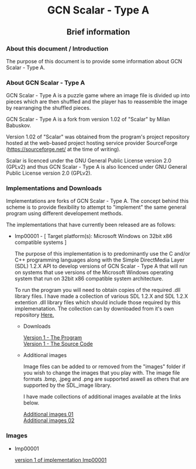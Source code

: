 
<h1 align="center">GCN Scalar - Type A</h1>
<h2 align="center">Brief information</h2>



<h3>About this document / Introduction</h3>

The purpose of this document is to provide some information about
GCN Scalar - Type A.


<h3>About GCN Scalar - Type A</h3>

GCN Scalar - Type A is a puzzle game where an image file is divided up
into pieces which are then shuffled and the player has to reassemble
the image by rearranging the shuffled pieces.

GCN Scalar - Type A is a fork from version 1.02 of "Scalar" by Milan
Babuskov.

Version 1.02 of "Scalar" was obtained from the program's project
repository hosted at the web-based project hosting service provider
SourceForge (https://sourceforge.net/ at the time of writing).

Scalar is licenced under the GNU General Public License version 2.0 (GPLv2)
and thus GCN Scalar - Type A is also licenced under GNU General Public
License version 2.0 (GPLv2).


<h3>Implementations and Downloads</h3>

Implementations are forks of GCN Scalar - Type A. The concept behind
this scheme is to provide flexibility to attempt to "implement" the
same general program using different developement methods.

The implementations that have currently been released are as follows:

- Imp00001 - [ Target platform(s): Microsoft Windows on 32bit x86 compatible systems ]
    
    The purpose of this implementation is to predominantly use the C
    and/or C++ programming languages along with the Simple DirectMedia
    Layer (SDL) 1.2.X API to develop versions of GCN Scalar - Type A
    that will run on systems that use versions of the Microsoft Windows
    operating system that run on 32bit x86 compatible system architecture.

    To run the program you will need to obtain copies of the required .dll library files.
    I have made a collection of various SDL 1.2.X and SDL 1.2.X extention .dll library files which should include those required by this implemenatation.
    The collection can by downloaded from it's own repository [Here.]( https://github.com/SABrereton/GCN_File_Collection--SDL_1.2.X_for_MS_Windows_32bit_x86)
    
    - Downloads

        [Version 1 - The Program]( https://github.com/SABrereton/GCN_Scalar--Type_A/releases/download/Imp00001-Version_1-The_program/GCN_Scalar-tA-Imp00001-v0p1--Prg.zip)\
        [Version 1 - The Source Code]( https://github.com/SABrereton/GCN_Scalar--Type_A/releases/download/Imp00001-Version_1-The_source_code/GCN_Scalar-tA-Imp00001-v0p1--Src.zip)

    - Additional images

        Image files can be added to or removed from the "images" folder if you
        wish to change the images that you play with. The image file formats
        .bmp, .jpeg and .png are supported aswell as others that are supported
        by the SDL_image library.

        I have made collections of additional images available at the links below.

        [Additional images 01]( https://github.com/SABrereton/GCN_Scalar--Type_A/releases/download/Additional_images_01/Additional_Images_01.zip )\
        [Additional images 02]( https://github.com/SABrereton/GCN_Scalar--Type_A/releases/download/Additional_images_02/Additional_Images_02.zip )
      


<h3>Images</h3>

- Imp00001

    [version 1 of implementation Imp00001](/Images/imp00001-v1--capture01.png "version 1 of implementation Imp00001")
